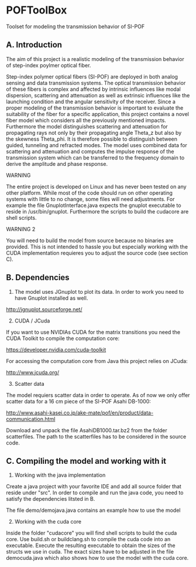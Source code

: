 # POFToolBox
Toolset for modeling the transmission behavior of SI-POF


A. Introduction
------------

The aim of this project is a realistic modeling of the transmission behavior of step-index poylmer optical fiber.

Step-index polymer optical fibers (SI-POF) are deployed in both analog sensing and data transmission systems. 
The optical transmission behavior of these fibers is complex and affected by intrinsic influences like modal dispersion, scattering and attenuation as well as extrinsic influences like the 
launching condition and the angular sensitivity of the receiver. Since a proper modeling of the transmission behavior is important to evaluate the suitability of the fiber for a specific application, 
this project contains a novel fiber model which considers all the previously mentioned impacts. Furthermore the model distinguishes scattering and attenuation for propagating rays not only by their propagating 
angle Theta_z but also by the skewness Theta_phi. It is therefore possible to distinguish between guided, tunneling and refracted modes. The model uses combined data for scattering and attenuation and computes the 
impulse response of the transmission system which can be transferred to the frequency domain to derive the amplitude and phase response.

WARNING

The entire project is developed on Linux and has never been tested on any other platform. While most of the code should run on other operating systems with little to no change, some files will need adjustments.
For example the file GnuplotInterface.java expects the gnuplot executable to reside in /usr/bin/gnuplot. Furthermore the scripts to build the cudacore are shell scripts.

WARNING 2

You will need to build the model from source because no binaries are provided. This is not intended to hassle you but especially working with the CUDA implementation requieres you to adjust the source code (see section C).


B. Dependencies
------------
1. The model uses JGnuplot to plot its data. In order to work you need to have Gnuplot installed as well.

http://jgnuplot.sourceforge.net/

2. CUDA / JCuda

If you want to use NVIDIAs CUDA for the matrix transitions you need the CUDA Toolkit to compile the computation core:

https://developer.nvidia.com/cuda-toolkit

For accessing the computation core from Java this project relies on JCuda:

http://www.jcuda.org/

3. Scatter data

The model requiers scatter data in order to operate. As of now we only offer scatter data for a 16 cm piece of the SI-POF Asahi DB-1000:

http://www.asahi-kasei.co.jp/ake-mate/pof/en/product/data-communication.html

Download and unpack the file AsahiDB1000.tar.bz2 from the folder scatterfiles. The path to the scatterfiles has to be considered in the source code.

C. Compiling the model and working with it
---------------------------------------

1. Working with the java implementation

Create a java project with your favorite IDE and add all source folder that reside under "src". In order to compile and run the java code, you need to satisfy the dependencies litsted in B.

The file demo/demojava.java contains an example how to use the model

2. Working with the cuda core

Inside the folder "cudacore" you will find shell scripts to build the cuda core. Use build.sh or buildclang.sh to compile the cuda code into an executable. Execute the resulting executable to obtain the sizes of the
structs we use in cuda. The exact sizes have to be adjusted in the file democuda.java which also shows how to use the model with the cuda core.


